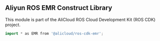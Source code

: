 ## Aliyun ROS EMR Construct Library

This module is part of the AliCloud ROS Cloud Development Kit (ROS CDK) project.

```go
import * as EMR from '@alicloud/ros-cdk-emr';
```

